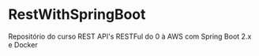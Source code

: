# RestWithSpringBoot
Repositório do curso REST API's RESTFul do 0 à AWS com Spring Boot 2.x e Docker
